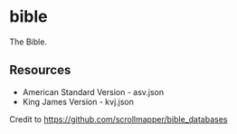 # bible

The Bible.

## Resources

- American Standard Version - asv.json
- King James Version - kvj.json

Credit to https://github.com/scrollmapper/bible_databases
